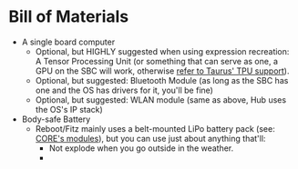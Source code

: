# Bill of Materials

- A single board computer
  - Optional, but HIGHLY suggested when using expression recreation: A Tensor Processing Unit (or something that can serve as one, a GPU on the SBC will work, otherwise [refer to Taurus' TPU support](https://taurus.reboot-codes.com/)).
  - Optional, but suggested: Bluetooth Module (as long as the SBC has one and the OS has drivers for it, you'll be fine)
  - Optional, but suggested: WLAN module (same as above, Hub uses the OS's IP stack)
- Body-safe Battery
  -  Reboot/Fitz mainly uses a belt-mounted LiPo battery pack (see: [CORE's modules](/docs/components/CORE/modules/intro)), but you can use just about anything that'll:
     -  Not explode when you go outside in the weather.
     -    

